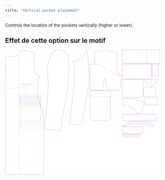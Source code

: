 ```yaml
---
title: "Vertical pocket placement"
---
```


Controls the location of the pockets vertically (higher or lower).

## Effet de cette option sur le motif

![Cette image montre l'effet de cette option en superposant plusieurs variantes qui ont une valeur différente pour cette option](carlton_pocketplacementvertical_sample.svg "Effet de cette option sur le modèle")
